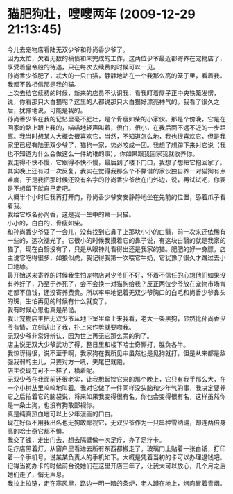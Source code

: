 # 猫肥狗壮，嗖嗖两年 (2009-12-29 21:13:45)

今儿去宠物店看陆无双少爷和孙尚香少爷了。\
因为太忙，欠着无数的稿债和未完成的工作，这两位少爷最近都寄养在宠物店了，享受着皇帝般的待遇，只在每次去续费的时候可以一见。\
孙尚香少爷肥了，忒大的一只白猫，静静地站在一个我那么高的笼子里，看着我。\
我都不敢相信那是我的猫。\
上次去给它续费的时候，新来的店员不认识我，看我盯着屋子正中央铁笼发愣，说，你看那只大白猫呢？这里的人都说那只大白猫好漂亮神气的。我看了很久之后，犹豫地说，可能是我的。\
孙尚香少爷在我的记忆里毫不肥壮，是个骨瘦如柴的小家伙。那是个傍晚，它是在回家的路上跟上我的，喵喵地轻声叫着，很白，很小，在我后面不远不近的一步距离。我当时想某人大概会很喜欢它，当然，不知道怎么地，我也很喜欢它，但是我家里已经有陆无双少爷了，猫狗一家，势必咬成一团。我想了想蹲下来对它说（我也不知道为什么会做这么一件幼稚的事），你如果跟我回家我就收养你。\
我走得不快不慢，它跟得不快不慢，最后到了楼下门口，我想了想把它抱回家了。\
其实晚上还有过一次反复，我实在觉得我那么个不靠谱的家伙独自养一对猫狗有点难度，于是我把那时候还没有名字的孙尚香少爷放在门外边，说，再试试吧，你要是不想留下就自己走吧。\
大概半个小时后我再打开门，孙尚香少爷安安静静地坐在先前的位置，舔着爪子看着我。\
我给它取名孙尚香，这是我一生中的第一只猫。\
小小的，白白的，骨瘦如柴。\
和孙尚香少爷耍了一会儿，没有找到它鼻子上那块小小的白翳，前一次来还依稀有一些的，这次褪光了。它很小的时候我摸着它的鼻子说，有这块白翳的就是我家的猫了，现在白翳没有了，只是从眼神儿看得出还是我家的猫。肥肥的好一身膘。店主说它吃得很多，如狼似虎，我记得我第一次喂它牛奶，它犹豫了很久才蹭过去小口地舔。\
最开始送来寄养的时候我生怕宠物店对少爷们不好，怀着不信任的心想他们如果没有养好了，乃至于养死了，会不会换一对猫狗给我？反正两位少爷放在宠物市场肯定都不值钱，还没寄养费贵。所以牢牢地记着无双少爷胸口的白毛和尚香少爷鼻头的斑，生怕再见的时候有什么就变了。\
我有时候心思也真是吊诡。\
我让宠物店主把无双少爷从地下室里牵上来我看，老大一条黑狗，显然比孙尚香少爷有情，立刻认出了我，扑上来作势就要吻我。\
无双少爷非常好辨认，因为世上再无它那么呆的狗了。\
店主说无双大少爷武功了得，整日里和楼下哈士奇厮打，胜负各半。\
我惊讶得很，说不至于啊，我家狗在我所见中虽然也是见狗就打，但是从来都是敌强我弱的主儿，只要对方一吼，夹尾巴就跑。\
店主说现在可不一样了，横着呢。\
无双少爷在我面前还很老实，让我想起捡它来的那个晚上，它只有我手那么大，在一个小树丛里呜呜地叫着。我对它做了一件同样没头脑和少年气的事，我决定要养它之后拍着它的脑袋说，将来如果我变得很有名，你也会变得很有名，这样虽然你是一条土狗，也没有狗敢鄙视你。\
真是纯真热血地可以上少年漫画的口白。\
现在好似不用我出名也无狗敢鄙视它，无双少爷作为一只串种雪纳瑞，却连两倍身高的哈士奇它都不惧。\
我交了钱，走出门去，想去隔壁做一次足疗，办了足疗卡。\
足疗店黑着灯，从窗户里看进去所有东西都搬走了，玻璃门上贴着一张白纸，打印着一个手机号，说某某负责人的手机如下。大概是凭着当初的卡可以办理退钱吧。记得当初办卡的时候前台说她们在这里开店三年了，让我大可以放心，几个月之后她们走了，悄无声息。\
我拉上拉链，走在寒风里，路边一明一暗的条炉，老人蹲在地上，烤肉冒着青烟。
